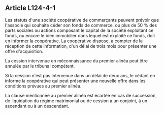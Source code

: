 Article L124-4-1
----
Les statuts d'une société coopérative de commerçants peuvent prévoir que
l'associé qui souhaite céder son fonds de commerce, ou plus de 50 % des parts
sociales ou actions composant le capital de la société exploitant ce fonds, ou
encore le bien immobilier dans lequel est exploité ce fonds, doit en informer la
coopérative. La coopérative dispose, à compter de la réception de cette
information, d'un délai de trois mois pour présenter une offre d'acquisition.

La cession intervenue en méconnaissance du premier alinéa peut être annulée par
le tribunal compétent.

Si la cession n'est pas intervenue dans un délai de deux ans, le cédant en
informe la coopérative qui peut présenter une nouvelle offre dans les conditions
prévues au premier alinéa.

La clause mentionnée au premier alinéa est écartée en cas de succession, de
liquidation du régime matrimonial ou de cession à un conjoint, à un ascendant ou
à un descendant.
